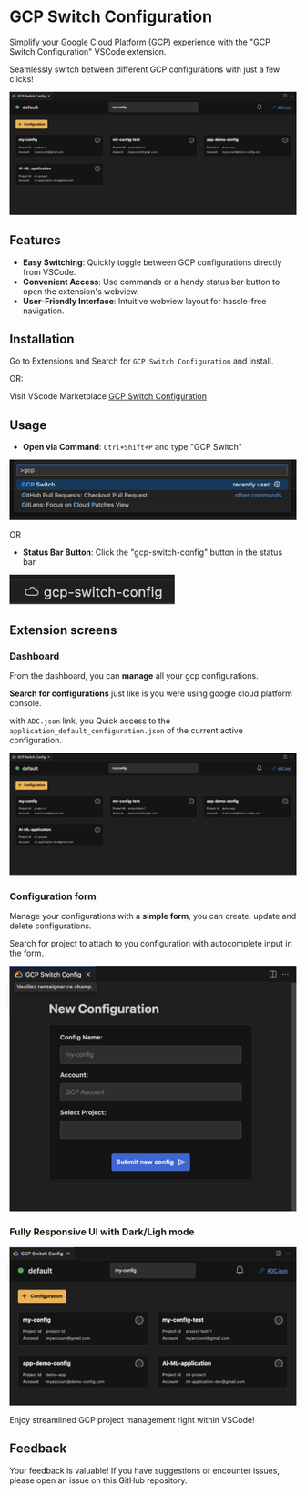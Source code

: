 # GCP Switch Configuration

Simplify your Google Cloud Platform (GCP) experience with the "GCP Switch Configuration" VSCode extension. 

Seamlessly switch between different GCP configurations with just a few clicks!

![image](assets/screenshots/dashboard.png)

## Features

- **Easy Switching**: Quickly toggle between GCP configurations directly from VSCode.
- **Convenient Access**: Use commands or a handy status bar button to open the extension's webview.
- **User-Friendly Interface**: Intuitive webview layout for hassle-free navigation.

## Installation

Go to Extensions and Search for `GCP Switch Configuration` and install.

OR:

Visit VScode Marketplace [GCP Switch Configuration](https://marketplace.visualstudio.com/items?itemName=tikou-web.gcp-switch-config)

## Usage

- **Open via Command**: `Ctrl+Shift+P` and type "GCP Switch"

![image](assets/screenshots/command.png)

OR

- **Status Bar Button**: Click the "gcp-switch-config" button in the status bar

![image](assets/screenshots/status-bar-button.png)

## Extension screens

### Dashboard

From the dashboard, you can **manage** all your gcp configurations.

**Search for configurations** just like is you were using google cloud platform console.

with `ADC.json` link, you Quick access to the `application_default_configuration.json` of the current active configuration.

<img src="assets/screenshots/dashboard.png" alt="gcp form" style="width:600px;" />

### Configuration form

Manage your configurations with a **simple form**, you can create, update and delete configurations.

Search for project to attach to you configuration with autocomplete input in the form.

<img src="assets/screenshots/form.png" alt="gcp form" style="width:600px;" />

### Fully Responsive UI with Dark/Ligh mode

<img src="assets/screenshots/responsive.png" alt="gcp form" style="width:600px;" />


Enjoy streamlined GCP project management right within VSCode!

## Feedback

Your feedback is valuable! If you have suggestions or encounter issues, please open an issue on this GitHub repository.
